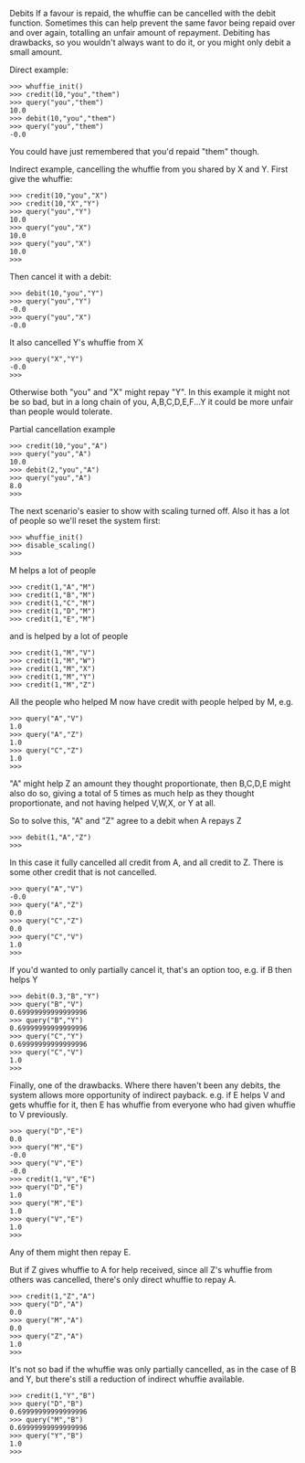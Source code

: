 Debits
If a favour is repaid, the whuffie can be cancelled with the debit function. Sometimes this can help prevent the same favor being repaid over and over again, totalling an unfair amount of repayment. Debiting has drawbacks, so you wouldn't always want to do it, or you might only debit a small amount.

Direct example:

	>>> whuffie_init()
	>>> credit(10,"you","them")
	>>> query("you","them")
	10.0
	>>> debit(10,"you","them")
	>>> query("you","them")
	-0.0

You could have just remembered that you'd repaid "them" though.

Indirect example, cancelling the whuffie from you shared by X and Y. First give the whuffie:

	>>> credit(10,"you","X")
	>>> credit(10,"X","Y")
	>>> query("you","Y")
	10.0
	>>> query("you","X")
	10.0
	>>> query("you","X")
	10.0
	>>> 

Then cancel it with a debit:

	>>> debit(10,"you","Y")
	>>> query("you","Y")
	-0.0
	>>> query("you","X")
	-0.0

It also cancelled Y's whuffie from X

	>>> query("X","Y")
	-0.0
	>>> 

Otherwise both "you" and "X" might repay "Y". In this example it might not be so bad, but in a long chain of you, A,B,C,D,E,F...Y it could be more unfair than people would tolerate.

Partial cancellation example

	>>> credit(10,"you","A")
	>>> query("you","A")
	10.0
	>>> debit(2,"you","A")
	>>> query("you","A")
	8.0
	>>> 

The next scenario's easier to show with scaling turned off. Also it has a lot of people so we'll reset the system first:

	>>> whuffie_init()
	>>> disable_scaling()
	>>> 

M helps a lot of people

	>>> credit(1,"A","M")
	>>> credit(1,"B","M")
	>>> credit(1,"C","M")
	>>> credit(1,"D","M")
	>>> credit(1,"E","M")

and is helped by a lot of people


	>>> credit(1,"M","V")
	>>> credit(1,"M","W")
	>>> credit(1,"M","X")
	>>> credit(1,"M","Y")
	>>> credit(1,"M","Z")

All the people who helped M now have credit with people helped by M, e.g.

	>>> query("A","V")
	1.0
	>>> query("A","Z")
	1.0
	>>> query("C","Z")
	1.0
	>>> 

"A" might help Z an amount they thought proportionate, then B,C,D,E might also do so, giving a total of 5 times as much help as they thought proportionate, and not having helped V,W,X, or Y at all.

So to solve this, "A" and "Z" agree to a debit when A repays Z

	>>> debit(1,"A","Z")
	>>> 

In this case it fully cancelled all credit from A, and all credit to Z. There is some other credit that is not cancelled.

	>>> query("A","V")
	-0.0
	>>> query("A","Z")
	0.0
	>>> query("C","Z")
	0.0
	>>> query("C","V")
	1.0
	>>> 

If you'd wanted to only partially cancel it, that's an option too, e.g. if B then helps Y

	>>> debit(0.3,"B","Y")
	>>> query("B","V")
	0.69999999999999996
	>>> query("B","Y")
	0.69999999999999996
	>>> query("C","Y")
	0.69999999999999996
	>>> query("C","V")
	1.0
	>>> 

Finally, one of the drawbacks. Where there haven't been any debits, the system allows more opportunity of indirect payback. e.g. if E helps V and gets whuffie for it, then E has whuffie from everyone who had given whuffie to V previously.

	>>> query("D","E")
	0.0
	>>> query("M","E")
	-0.0
	>>> query("V","E")
	-0.0
	>>> credit(1,"V","E")
	>>> query("D","E")
	1.0
	>>> query("M","E")
	1.0
	>>> query("V","E")
	1.0
	>>> 

Any of them might then repay E.

But if Z gives whuffie to A for help received, since all Z's whuffie from others was cancelled, there's only direct whuffie to repay A.

	>>> credit(1,"Z","A")
	>>> query("D","A")
	0.0
	>>> query("M","A")
	0.0
	>>> query("Z","A")
	1.0
	>>> 

It's not so bad if the whuffie was only partially cancelled, as in the case of B and Y, but there's still a reduction of indirect whuffie available.

	>>> credit(1,"Y","B")
	>>> query("D","B")
	0.69999999999999996
	>>> query("M","B")
	0.69999999999999996
	>>> query("Y","B")
	1.0
	>>> 

